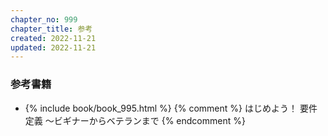 ```yaml
---
chapter_no: 999
chapter_title: 参考
created: 2022-11-21
updated: 2022-11-21
---
```

### 参考書籍
- {% include book/book_995.html %} {% comment %} はじめよう！ 要件定義 ～ビギナーからベテランまで {% endcomment %}